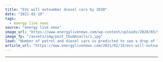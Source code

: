 ```yaml
---
title: "EVs will outnumber diesel cars by 2030"
date: "2021-02-19"
tags: 
  - energy live news
source: "energy live news"
image_url: "https://www.energylivenews.com/wp-content/uploads/2020/03/shutterstock_750037930-1.jpg"
image_fp: "/assets/img/post_thumbnails/1.jpg"
lead: "Number of petrol and diesel cars is predicted to see a drop of 16.6 million units by January 2030, new report suggests "
article_url: "https://www.energylivenews.com/2021/02/19/evs-will-outnumber-diesel-cars-by-2030/"
---
```


---
